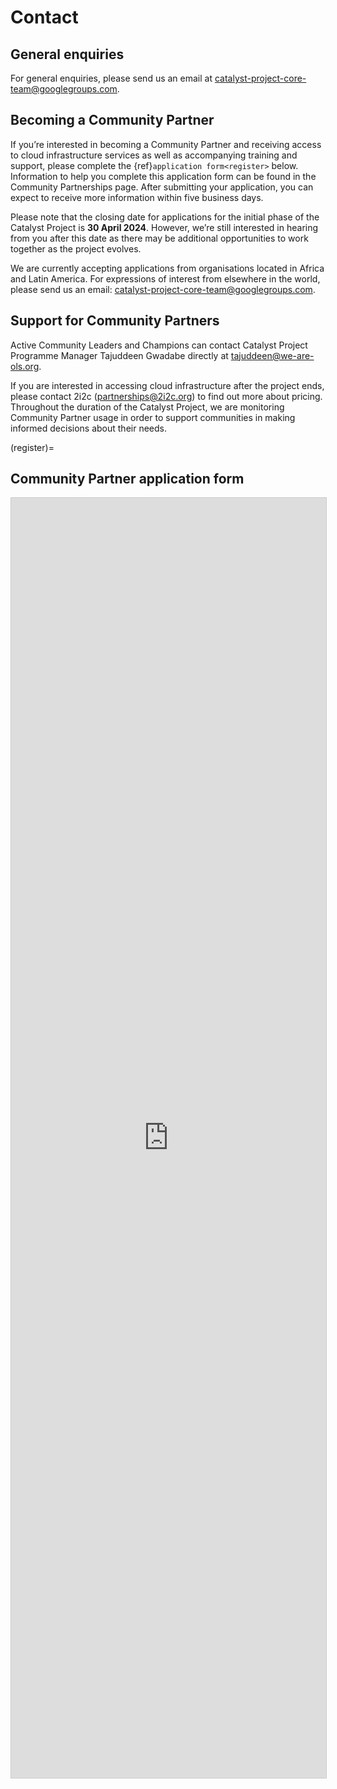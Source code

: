 # Contact

## General enquiries

For general enquiries, please send us an email at [catalyst-project-core-team@googlegroups.com](mailto:catalyst-project-core-team@googlegroups.com).

## Becoming a Community Partner

If you’re interested in becoming a Community Partner and receiving access to cloud infrastructure services as well as accompanying training and support, please complete the {ref}`application form<register>` below. Information to help you complete this application form can be found in the Community Partnerships page. After submitting your application, you can expect to receive more information within five business days. 

Please note that the closing date for applications for the initial phase of the Catalyst Project is **30 April 2024**. However, we’re still interested in hearing from you after this date as there may be additional opportunities to work together as the project evolves.

We are currently accepting applications from organisations located in Africa and Latin  America. For expressions of interest from elsewhere in the world, please send us an email: [catalyst-project-core-team@googlegroups.com](mailto:catalyst-project-core-team@googlegroups.com).

## Support for Community Partners

Active Community Leaders and Champions can contact Catalyst Project Programme Manager Tajuddeen Gwadabe directly at [tajuddeen@we-are-ols.org](mailto:tajuddeen@we-are-ols.org).

<!-- You can find contact details for additional Core Team personnel on our [Team page](team.md).  -->

If you are interested in accessing cloud infrastructure after the project ends, please contact 2i2c ([partnerships@2i2c.org](mailto:partnerships@2i2c.org)) to find out more about pricing. Throughout the duration of the Catalyst Project, we are monitoring Community Partner usage in order to support communities in making informed decisions about their needs.

(register)=
## Community Partner application form

<iframe class="airtable-embed" src="https://airtable.com/embed/appUAGdjB57UjvkhC/pagkqUKckqQ9lahsZ/form" frameborder="0" onmousewheel="" width="100%" height="2048" style="background: transparent; border: 1px solid #ccc;"></iframe>

